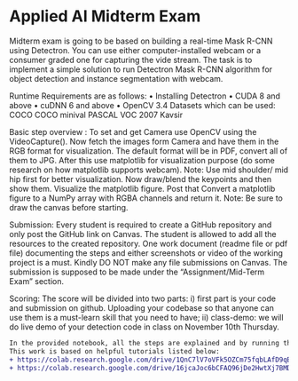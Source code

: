 # Applied AI Midterm Exam
Midterm exam is going to be based on building a real-time Mask R-CNN using Detectron. You can use either computer-installed webcam or a consumer graded one for capturing the vide stream. The task is to implement a simple solution to run Detectron Mask R-CNN algorithm for object detection and instance segmentation with webcam.

Runtime Requirements are as follows: • Installing Detectron • CUDA 8 and above • cuDNN 6 and above • OpenCV 3.4 Datasets which can be used: COCO COCO minival PASCAL VOC 2007 Kavsir

Basic step overview : To set and get Camera use OpenCV using the VideoCapture(). Now fetch the images form Camera and have them in the RGB format for visualization. The default format will be in PDF, convert all of them to JPG. After this use matplotlib for visualization purpose (do some research on how matplotlib supports webcam). Note: Use mid shoulder/ mid hip first for better visualization. Now draw/blend the keypoints and then show them. Visualize the matplotlib figure. Post that Convert a matplotlib figure to a NumPy array with RGBA channels and return it. Note: Be sure to draw the canvas before starting.

Submission: Every student is required to create a GitHub repository and only post the GitHub link on Canvas. The student is allowed to add all the resources to the created repository. One work document (readme file or pdf file) documenting the steps and either screenshots or video of the working project is a must. Kindly DO NOT make any file submissions on Canvas. The submission is supposed to be made under the “Assignment/Mid-Term Exam” section.

Scoring: The score will be divided into two parts: i) first part is your code and submission on github. Uploading your codebase so that anyone can use them is a must-learn skill that you need to have; ii) class-demo: we will do live demo of your detection code in class on November 10th Thursday.

```diff
In the provided notebook, all the steps are explained and by running the notebook you can see a demo of Mask RCNN running on live webcam feed.
This work is based on helpful tutorials listed below:
+ https://colab.research.google.com/drive/1QnC7lV7oVFk5OZCm75fqbLAfD9qBy9bw?usp=sharing#scrollTo=Fj9YcAnsT4B_
+ https://colab.research.google.com/drive/16jcaJoc6bCFAQ96jDe2HwtXj7BMD_-m5#scrollTo=8IRGo8d0qkgR
```
